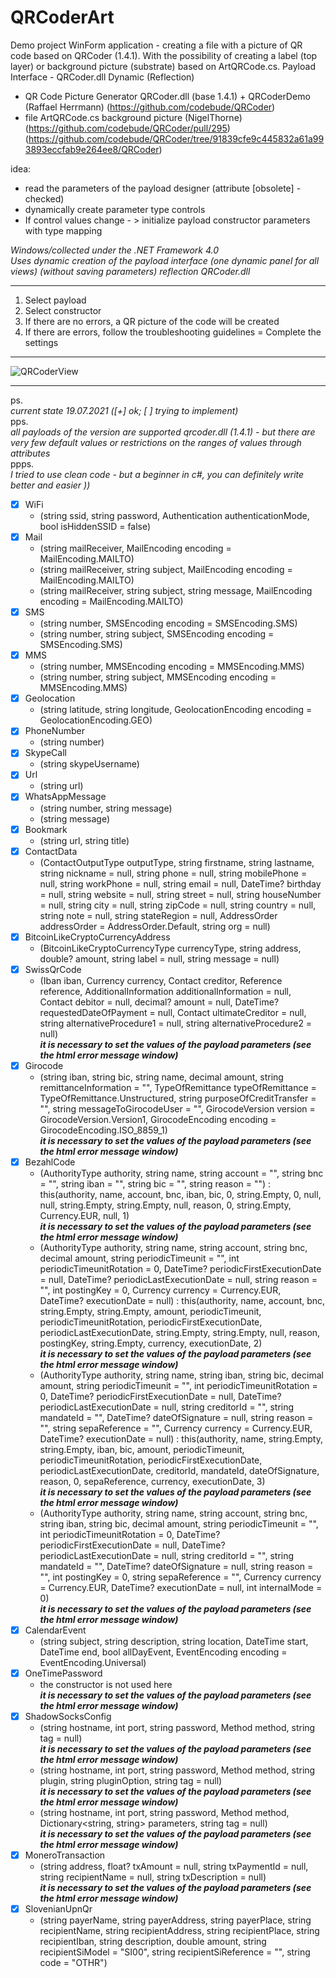 # QRCoderArt
Demo project WinForm application - creating a file with a picture of QR code based on QRCoder (1.4.1). With the possibility of creating a label (top layer) or background picture (substrate) based on ArtQRCode.cs. Payload Interface - QRCoder.dll Dynamic (Reflection)

- QR Code Picture Generator QRCoder.dll (base 1.4.1) + QRCoderDemo (Raffael Herrmann)
  (https://github.com/codebude/QRCoder) 
- file ArtQRCode.cs background picture (NigelThorne)
  (https://github.com/codebude/QRCoder/pull/295)
  (https://github.com/codebude/QRCoder/tree/91839cfe9c445832a61a993893eccfab9e264ee8/QRCoder) 

idea:
- read the parameters of the payload designer (attribute [obsolete] - checked)
- dynamically create parameter type controls
- If control values change - > initialize payload constructor parameters with type mapping

_Windows/collected under the .NET Framework 4.0_  
_Uses dynamic creation of the payload interface (one dynamic panel for all views) (without saving parameters) reflection QRCoder.dll_
***
1. Select payload
2. Select constructor
3. If there are no errors, a QR picture of the code will be created
3. If there are errors, follow the troubleshooting guidelines = Complete the settings  
***
![QRCoderView](https://user-images.githubusercontent.com/16114000/126315774-471ed7eb-81a6-43ff-baeb-9702f5a6340c.png)
***
ps.<br/>
_current state 19.07.2021 ([+] ok; [ ] trying to implement)_<br/>
pps.<br/>
_all payloads of the version are supported qrcoder.dll (1.4.1) - but there are very few default values or restrictions on the ranges of values through attributes_<br/>
ppps.<br/>
_I tried to use clean code - but a beginner in c#, you can definitely write better and easier ))_<br/>

- [x] WiFi
  - (string ssid, string password, Authentication authenticationMode, bool isHiddenSSID = false)
- [x] Mail 
  - (string mailReceiver, MailEncoding encoding = MailEncoding.MAILTO)
  - (string mailReceiver, string subject, MailEncoding encoding = MailEncoding.MAILTO)
  - (string mailReceiver, string subject, string message, MailEncoding encoding = MailEncoding.MAILTO)
- [x] SMS
  - (string number, SMSEncoding encoding = SMSEncoding.SMS)
  - (string number, string subject, SMSEncoding encoding = SMSEncoding.SMS)
- [x] MMS
  - (string number, MMSEncoding encoding = MMSEncoding.MMS)
  - (string number, string subject, MMSEncoding encoding = MMSEncoding.MMS)
- [x] Geolocation
  - (string latitude, string longitude, GeolocationEncoding encoding = GeolocationEncoding.GEO)
- [x] PhoneNumber
  - (string number)
- [x] SkypeCall
  - (string skypeUsername)
- [x] Url
  - (string url)
- [x] WhatsAppMessage
  - (string number, string message)
  - (string message)
- [x] Bookmark
  - (string url, string title)
- [x] ContactData
  - (ContactOutputType outputType, string firstname, string lastname, string nickname = null, string phone = null, string mobilePhone = null, string workPhone = null, string email = null, DateTime? birthday = null, string website = null, string street = null, string houseNumber = null, string city = null, string zipCode = null, string country = null, string note = null, string stateRegion = null, AddressOrder addressOrder = AddressOrder.Default, string org = null)
- [x] BitcoinLikeCryptoCurrencyAddress
  - (BitcoinLikeCryptoCurrencyType currencyType, string address, double? amount, string label = null, string message = null)
- [x] SwissQrCode 
  - (Iban iban, Currency currency, Contact creditor, Reference reference, AdditionalInformation additionalInformation = null, Contact debitor = null, decimal? amount = null, DateTime? requestedDateOfPayment = null, Contact ultimateCreditor = null, string alternativeProcedure1 = null, string alternativeProcedure2 = null)  
***it is necessary to set the values of the payload parameters (see the html error message window)***
- [x] Girocode
  - (string iban, string bic, string name, decimal amount, string remittanceInformation = "", TypeOfRemittance typeOfRemittance = TypeOfRemittance.Unstructured, string purposeOfCreditTransfer = "", string messageToGirocodeUser = "", GirocodeVersion version = GirocodeVersion.Version1, GirocodeEncoding encoding = GirocodeEncoding.ISO_8859_1)   
  ***it is necessary to set the values of the payload parameters (see the html error message window)***
- [x] BezahlCode
  - (AuthorityType authority, string name, string account = "", string bnc = "", string iban = "", string bic = "", string reason = "") : this(authority, name, account, bnc, iban, bic, 0, string.Empty, 0, null, null, string.Empty, string.Empty, null, reason, 0, string.Empty, Currency.EUR, null, 1)     
  ***it is necessary to set the values of the payload parameters (see the html error message window)***
  - (AuthorityType authority, string name, string account, string bnc, decimal amount, string periodicTimeunit = "", int periodicTimeunitRotation = 0, DateTime? periodicFirstExecutionDate = null, DateTime? periodicLastExecutionDate = null, string reason = "", int postingKey = 0, Currency currency = Currency.EUR, DateTime? executionDate = null) : this(authority, name, account, bnc, string.Empty, string.Empty, amount, periodicTimeunit, periodicTimeunitRotation, periodicFirstExecutionDate, periodicLastExecutionDate, string.Empty, string.Empty, null, reason, postingKey, string.Empty, currency, executionDate, 2)     
***it is necessary to set the values of the payload parameters (see the html error message window)***
  - (AuthorityType authority, string name, string iban, string bic, decimal amount, string periodicTimeunit = "", int periodicTimeunitRotation = 0, DateTime? periodicFirstExecutionDate = null, DateTime? periodicLastExecutionDate = null, string creditorId = "", string mandateId = "", DateTime? dateOfSignature = null, string reason = "", string sepaReference = "", Currency currency = Currency.EUR, DateTime? executionDate = null) : this(authority, name, string.Empty, string.Empty, iban, bic, amount, periodicTimeunit, periodicTimeunitRotation, periodicFirstExecutionDate, periodicLastExecutionDate, creditorId, mandateId, dateOfSignature, reason, 0, sepaReference, currency, executionDate, 3)   
  ***it is necessary to set the values of the payload parameters (see the html error message window)***
  - (AuthorityType authority, string name, string account, string bnc, string iban, string bic, decimal amount, string periodicTimeunit = "", int periodicTimeunitRotation = 0, DateTime? periodicFirstExecutionDate = null, DateTime? periodicLastExecutionDate = null, string creditorId = "", string mandateId = "", DateTime? dateOfSignature = null, string reason = "", int postingKey = 0, string sepaReference = "", Currency currency = Currency.EUR, DateTime? executionDate = null, int internalMode = 0)     
***it is necessary to set the values of the payload parameters (see the html error message window)***
- [x] CalendarEvent
  - (string subject, string description, string location, DateTime start, DateTime end, bool allDayEvent, EventEncoding encoding = EventEncoding.Universal)
- [x] OneTimePassword
  - the constructor is not used here     
***it is necessary to set the values of the payload parameters (see the html error message window)***
- [x] ShadowSocksConfig
  - (string hostname, int port, string password, Method method, string tag = null)      
***it is necessary to set the values of the payload parameters (see the html error message window)***
  - (string hostname, int port, string password, Method method, string plugin, string pluginOption, string tag = null)  
***it is necessary to set the values of the payload parameters (see the html error message window)***
  - (string hostname, int port, string password, Method method, Dictionary<string, string> parameters, string tag = null)  
***it is necessary to set the values of the payload parameters (see the html error message window)***
- [x] MoneroTransaction
  - (string address, float? txAmount = null, string txPaymentId = null, string recipientName = null, string txDescription = null)  
***it is necessary to set the values of the payload parameters (see the html error message window)***
- [X] SlovenianUpnQr
  - (string payerName, string payerAddress, string payerPlace, string recipientName, string recipientAddress, string recipientPlace, string recipientIban, string description, double amount, string recipientSiModel = "SI00", string recipientSiReference = "", string code = "OTHR") 
